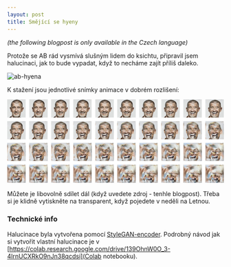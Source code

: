 ```yaml
---
layout: post
title: Smějící se hyeny
---
```


*(the following blogpost is only available in the Czech language)*

Protože se AB rád vysmívá slušným lidem do ksichtu, připravil jsem halucinaci, jak to bude vypadat, když to necháme zajít příliš daleko.

![ab-hyena](/assets/ab-hyena.jpg)

K stažení jsou jednotlivé snímky animace v dobrém rozlišení:

[![ab-hyena-thumbs](/assets/ab-hyena-thumbs.jpg)](/assets/ab-hyena.zip)

Můžete je libovolně sdílet dál (když uvedete zdroj - tenhle blogpost). Třeba si je klidně vytiskněte na transparent, když pojedete v neděli na Letnou.

### Technické info

Halucinace byla vytvořena pomocí [StyleGAN-encoder](https://github.com/Puzer/stylegan-encoder). Podrobný návod jak si vytvořit vlastní halucinace je v [https://colab.research.google.com/drive/139OhnW0O_3-4IrnUCXRkO9nJn38qcdsi](Colab notebooku).
